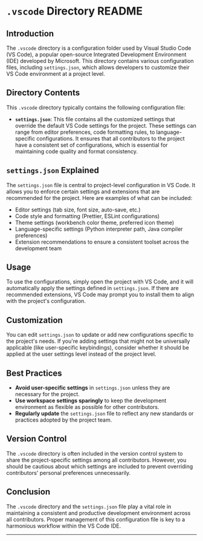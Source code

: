 # `.vscode` Directory README

## Introduction

The `.vscode` directory is a configuration folder used by Visual Studio Code (VS Code), a popular open-source Integrated Development Environment (IDE) developed by Microsoft. This directory contains various configuration files, including `settings.json`, which allows developers to customize their VS Code environment at a project level.

## Directory Contents

This `.vscode` directory typically contains the following configuration file:

- **`settings.json`**: This file contains all the customized settings that override the default VS Code settings for the project. These settings can range from editor preferences, code formatting rules, to language-specific configurations. It ensures that all contributors to the project have a consistent set of configurations, which is essential for maintaining code quality and format consistency.

## `settings.json` Explained

The `settings.json` file is central to project-level configuration in VS Code. It allows you to enforce certain settings and extensions that are recommended for the project. Here are examples of what can be included:

- Editor settings (tab size, font size, auto-save, etc.)
- Code style and formatting (Prettier, ESLint configurations)
- Theme settings (workbench color theme, preferred icon theme)
- Language-specific settings (Python interpreter path, Java compiler preferences)
- Extension recommendations to ensure a consistent toolset across the development team

## Usage

To use the configurations, simply open the project with VS Code, and it will automatically apply the settings defined in `settings.json`. If there are recommended extensions, VS Code may prompt you to install them to align with the project's configuration.

## Customization

You can edit `settings.json` to update or add new configurations specific to the project's needs. If you're adding settings that might not be universally applicable (like user-specific keybindings), consider whether it should be applied at the user settings level instead of the project level.

## Best Practices

- **Avoid user-specific settings** in `settings.json` unless they are necessary for the project.
- **Use workspace settings sparingly** to keep the development environment as flexible as possible for other contributors.
- **Regularly update** the `settings.json` file to reflect any new standards or practices adopted by the project team.

## Version Control

The `.vscode` directory is often included in the version control system to share the project-specific settings among all contributors. However, you should be cautious about which settings are included to prevent overriding contributors' personal preferences unnecessarily.

## Conclusion

The `.vscode` directory and the `settings.json` file play a vital role in maintaining a consistent and productive development environment across all contributors. Proper management of this configuration file is key to a harmonious workflow within the VS Code IDE.

---